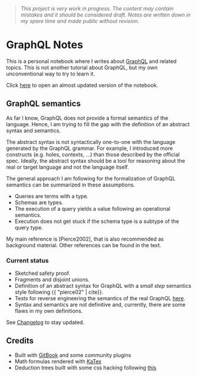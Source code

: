 > *This project is very work in progress. The content may contain mistakes and it should be considered draft. Notes are written down in my spare time and made public without revision.*

# GraphQL Notes

This is a personal notebook where I writes about [GraphQL](https://facebook.github.io/react/blog/2015/05/01/graphql-introduction.html) and related topics.
This is not another tutorial about GraphQL, but my own unconventional way to try to learn it.

Click [here](http://mstn.github.io/graphql/) to open an almost updated version of the notebook.

## GraphQL semantics

As far I know, GraphQL does not provide a formal semantics of the language. Hence, I am trying to fill the gap with the definition of an abstract syntax and semantics.

The abstract syntax is not syntactically one-to-one with the language generated by the GraphQL grammar. For example, I introduced more constructs (e.g. holes, contexts, ...) than those described by the official spec. Ideally, the abstract syntax should be a tool for reasoning about the real or target language and not the language itself.

The general approach I am following for the formalization of GraphQL semantics can be summarized in these assumptions.

* Queries are terms with a type.
* Schemas are types.
* The execution of a query yields a value following an operational semantics.
* Execution does not get stuck if the schema type is a subtype of the query type.

My main reference is [Pierce2002], that is also recommended as background material. Other references can be found in the text.

### Current status

* Sketched safety proof.
* Fragments and disjoint unions.
* Definition of an abstract syntax for GraphQL with a _small step_ semantics style following {{ "pierce02" | cite}}.
* Tests for reverse engineering the semantics of the real GraphQL [here](https://github.com/mstn/graphql-playground).
*  Syntax and semantics are not definitive and, currently, there are some flaws in my own definitions.

See [Changelog](content/CHANGELOG.md) to stay updated.

## Credits

* Built with [GitBook](https://www.gitbook.com/) and some community plugins
* Math formulas rendered with [KaTex](https://khan.github.io/KaTeX/)
* Deduction trees built with some css hacking following [this](http://stackoverflow.com/questions/16212364/how-do-i-display-a-proof-tree-with-html-css-and-or-javascript)
